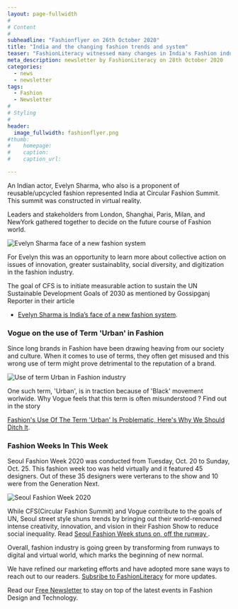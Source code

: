 ```yaml
---
layout: page-fullwidth
#
# Content
#
subheadline: "Fashionflyer on 26th October 2020"
title: "India and the changing fashion trends and system"
teaser: "FashionLiteracy witnessed many changes in India's Fashion industry.  Fashion chooses to continue and keep the show on. The new fashion system displays examples of innovation and creativity"
meta_description: newsletter by FashionLiteracy on 28th October 2020 
categories:
  - news
  - newsletter
tags:
  - Fashion
  - Newsletter
#
# Styling
#
header:
  image_fullwidth: fashionflyer.png
#thumb:
#    homepage:
#    caption:
#    caption_url:

---
```


An Indian actor, Evelyn Sharma, who also is a proponent of reusable/upcycled
fashion represented India at Circular Fashion Summit. This summit was
constructed in virtual reality. 

Leaders and stakeholders from London, Shanghai, Paris, Milan, and NewYork
gathered together to decide on the future course of Fashion world.

![Evelyn Sharma face of a new fashion system]({{site.url}}/images/evelyn-sharma.jpg)

For Evelyn this was an opportunity to learn more about collective action on
issues of innovation, greater sustainablity, social diversity, and digitization
in the fashion industry.

The goal of CFS is to initiate measurable action to sustain the UN Sustainable
Development Goals of 2030 as mentioned by Gossipganj Reporter in their article
- [Evelyn Sharma is India’s face of a new fashion
    system](https://www.gossipganj.com/en/evelyn-sharma-is-indias-face-of-a-new-fashion-system/18545).



### Vogue on the use of Term 'Urban' in Fashion

Since long brands in Fashion have been drawing heaving from our society and
culture. When it comes to use of terms, they often get misused and this wrong
use of term might prove detrimental to the reputation of a brand.

![Use of term Urban in Fashion
industry](https://hips.hearstapps.com/hmg-prod.s3.amazonaws.com/images/bhm-feature-fashion-1-1602843200.jpg)

One such term, 'Urban', is in traction because of 'Black' movement worlwide.
Why Vogue feels that this term is often misunderstood ? Find out in the story 

[Fashion's Use Of The Term 'Urban' Is Problematic, Here's Why We Should Ditch It](https://www.elle.com/uk/fashion/trends/a34220034/problematic-use-of-term-urban-in-fashion/).


### Fashion Weeks In This Week


Seoul Fashion Week 2020 was conducted from Tuesday, Oct. 20 to Sunday, Oct. 25.
This fashion week too was held virtually and it featured 45 designers. Out of
these 35 designers were verterans to the show and 10 were from the Generation
Next.

![Seoul Fashion Week
2020](https://tuftsdaily.com/wp-content/uploads/2020/10/1019_SEOUL_Day6_007-1024x683.jpg)

While CFS(Circular Fashion Summit) and Vogue contribute to the goals of UN, Seoul street style 
shuns trends by bringing out their world-renowned intense creativity,
innovation, and
vision in their Fashion Show to reduce social inequality. Read [Seoul Fashion
Week stuns on, off the runway
](https://tuftsdaily.com/arts/2020/10/27/seoul-fashion-week-stuns-on-off-the-runway/).


Overall, fashion industry is going green by transforming from runways to
digital and virtual world, which marks the beginning of new normal.


We have refined our marketing efforts and have adopted more sane ways to reach
out to our readers. [Subsribe to
FashionLiteracy](https://feedburner.google.com/fb/a/mailverify?uri=Fashionliteracy&amp;loc=en_US)
for more updates. 

Read our [Free
Newsletter](http://newsletter.fashionliteracy.com/?edition_id=08f0af00-187a-11eb-8f10-0cc47a0d1609) to stay on top of the latest
events in Fashion Design and Technology.



